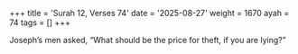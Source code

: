 +++
title = 'Surah 12, Verses 74'
date = '2025-08-27'
weight = 1670
ayah = 74
tags = []
+++

Joseph’s men asked, “What should be the price for theft, if you are lying?”